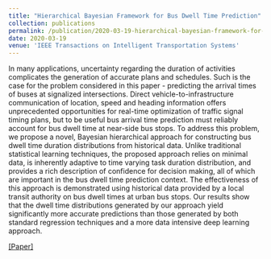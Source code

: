 ```yaml
---
title: "Hierarchical Bayesian Framework for Bus Dwell Time Prediction" 
collection: publications
permalink: /publication/2020-03-19-hierarchical-bayesian-framework-for-bus-dwell-time-prediction
date: 2020-03-19
venue: 'IEEE Transactions on Intelligent Transportation Systems'
---
```


In many applications, uncertainty regarding the duration of activities complicates the generation of accurate plans and schedules. Such is the case for the problem considered in this paper - predicting the arrival times of buses at signalized intersections. Direct vehicle-to-infrastructure communication of location, speed and heading information offers unprecedented opportunities for real-time optimization of traffic signal timing plans, but to be useful bus arrival time prediction must reliably account for bus dwell time at near-side bus stops. To address this problem, we propose a novel, Bayesian hierarchical approach for constructing bus dwell time duration distributions from historical data. Unlike traditional statistical learning techniques, the proposed approach relies on minimal data, is inherently adaptive to time varying task duration distribution, and provides a rich description of confidence for decision making, all of which are important in the bus dwell time prediction context. The effectiveness of this approach is demonstrated using historical data provided by a local transit authority on bus dwell times at urban bus stops. Our results show that the dwell time distributions generated by our approach yield significantly more accurate predictions than those generated by both standard regression techniques and a more data intensive deep learning approach.

[[Paper]](https://virajparimi.github.io/files/paper2.pdf)
